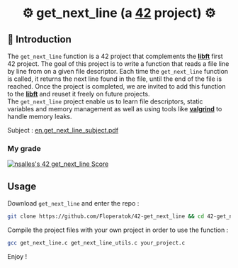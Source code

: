 # <div align="center">⚙️ get_next_line (a [42](https://42perpignan.fr/) project) ⚙️</div>
## 📑 Introduction
The `get_next_line` function is a 42 project that complements the [**libft**](https://github.com/Floperatok/42-libft) first 42 project. The goal of this project is to write a function that reads a file line by line from on a given file descriptor. Each time the `get_next_line` function is called, it returns the next line found in the file, until the end of the file is reached.
Once the project is completed, we are invited to add this function to the [**libft**](https://github.com/Floperatok/42-libft) and reuset it freely on future projects.\
The `get_next_line` project enable us to learn file descriptors, static variables and memory management as well as using tools like [**valgrind**](https://valgrind.org/) to handle memory leaks.

Subject : <a href=asset/en.subject.pdf>en.get_next_line_subject.pdf<a/>
### My grade
[![nsalles's 42 get_next_line Score](https://badge42.coday.fr/api/v2/clshyl91d071301p436jjiyqr/project/3367932)](https://github.com/Coday-meric/badge42)
## Usage
Download `get_next_line` and enter the repo :
```sh
git clone https://github.com/Floperatok/42-get_next_line && cd 42-get_next_line
```
Compile the project files with your own project in order to use the function :
```sh
gcc get_next_line.c get_next_line_utils.c your_project.c
```
Enjoy !